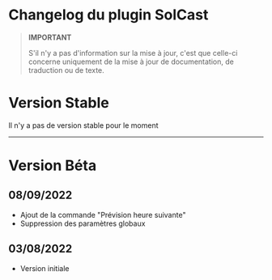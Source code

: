 # Changelog du plugin SolCast

>**IMPORTANT**
>
>S'il n'y a pas d'information sur la mise à jour, c'est que celle-ci concerne uniquement de la mise à jour de documentation, de traduction ou de texte.

# Version Stable
Il n'y a pas de version stable pour le moment

<hr/>

# Version Béta

## 08/09/2022
- Ajout de la commande "Prévision heure suivante"
- Suppression des paramètres globaux

## 03/08/2022
- Version initiale

